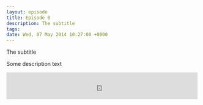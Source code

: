 ```yaml
---
layout: episode
title: Episode 0
description: The subtitle
tags:
date: Wed, 07 May 2014 10:27:00 +0000
---
```


The subtitle

Some description text

<iframe 
src="https://www.signalleaf.com/podcasts/That-Podcast/536aaf42a7f1f80200000033" 
width="500" height="70" frameborder="0"></iframe>
